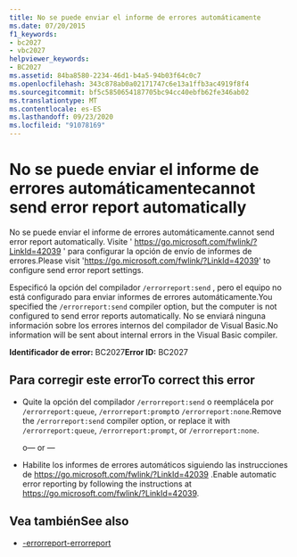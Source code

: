 ```yaml
---
title: No se puede enviar el informe de errores automáticamente
ms.date: 07/20/2015
f1_keywords:
- bc2027
- vbc2027
helpviewer_keywords:
- BC2027
ms.assetid: 84ba8580-2234-46d1-b4a5-94b03f64c0c7
ms.openlocfilehash: 343c878ab0a02171747c6e13a1ffb3ac4919f8f4
ms.sourcegitcommit: bf5c5850654187705bc94cc40ebfb62fe346ab02
ms.translationtype: MT
ms.contentlocale: es-ES
ms.lasthandoff: 09/23/2020
ms.locfileid: "91078169"
---
```

# <a name="cannot-send-error-report-automatically"></a><span data-ttu-id="59cdf-102">No se puede enviar el informe de errores automáticamente</span><span class="sxs-lookup"><span data-stu-id="59cdf-102">cannot send error report automatically</span></span>

<span data-ttu-id="59cdf-103">No se puede enviar el informe de errores automáticamente.</span><span class="sxs-lookup"><span data-stu-id="59cdf-103">cannot send error report automatically.</span></span> <span data-ttu-id="59cdf-104">Visite ' https://go.microsoft.com/fwlink/?LinkId=42039 ' para configurar la opción de envío de informes de errores.</span><span class="sxs-lookup"><span data-stu-id="59cdf-104">Please visit 'https://go.microsoft.com/fwlink/?LinkId=42039' to configure send error report settings.</span></span>  
  
 <span data-ttu-id="59cdf-105">Especificó la opción del compilador `/errorreport:send` , pero el equipo no está configurado para enviar informes de errores automáticamente.</span><span class="sxs-lookup"><span data-stu-id="59cdf-105">You specified the `/errorreport:send` compiler option, but the computer is not configured to send error reports automatically.</span></span> <span data-ttu-id="59cdf-106">No se enviará ninguna información sobre los errores internos del compilador de Visual Basic.</span><span class="sxs-lookup"><span data-stu-id="59cdf-106">No information will be sent about internal errors in the Visual Basic compiler.</span></span>  
  
 <span data-ttu-id="59cdf-107">**Identificador de error:** BC2027</span><span class="sxs-lookup"><span data-stu-id="59cdf-107">**Error ID:** BC2027</span></span>  
  
## <a name="to-correct-this-error"></a><span data-ttu-id="59cdf-108">Para corregir este error</span><span class="sxs-lookup"><span data-stu-id="59cdf-108">To correct this error</span></span>  
  
- <span data-ttu-id="59cdf-109">Quite la opción del compilador `/errorreport:send` o reemplácela por `/errorreport:queue`, `/errorreport:prompt`o `/errorreport:none`.</span><span class="sxs-lookup"><span data-stu-id="59cdf-109">Remove the `/errorreport:send` compiler option, or replace it with `/errorreport:queue`, `/errorreport:prompt`, or `/errorreport:none`.</span></span>  
  
     <span data-ttu-id="59cdf-110">o</span><span class="sxs-lookup"><span data-stu-id="59cdf-110">— or —</span></span>  
  
- <span data-ttu-id="59cdf-111">Habilite los informes de errores automáticos siguiendo las instrucciones de <https://go.microsoft.com/fwlink/?LinkId=42039> .</span><span class="sxs-lookup"><span data-stu-id="59cdf-111">Enable automatic error reporting by following the instructions at <https://go.microsoft.com/fwlink/?LinkId=42039>.</span></span>  
  
## <a name="see-also"></a><span data-ttu-id="59cdf-112">Vea también</span><span class="sxs-lookup"><span data-stu-id="59cdf-112">See also</span></span>

- [<span data-ttu-id="59cdf-113">-errorreport</span><span class="sxs-lookup"><span data-stu-id="59cdf-113">-errorreport</span></span>](../reference/command-line-compiler/errorreport.md)
